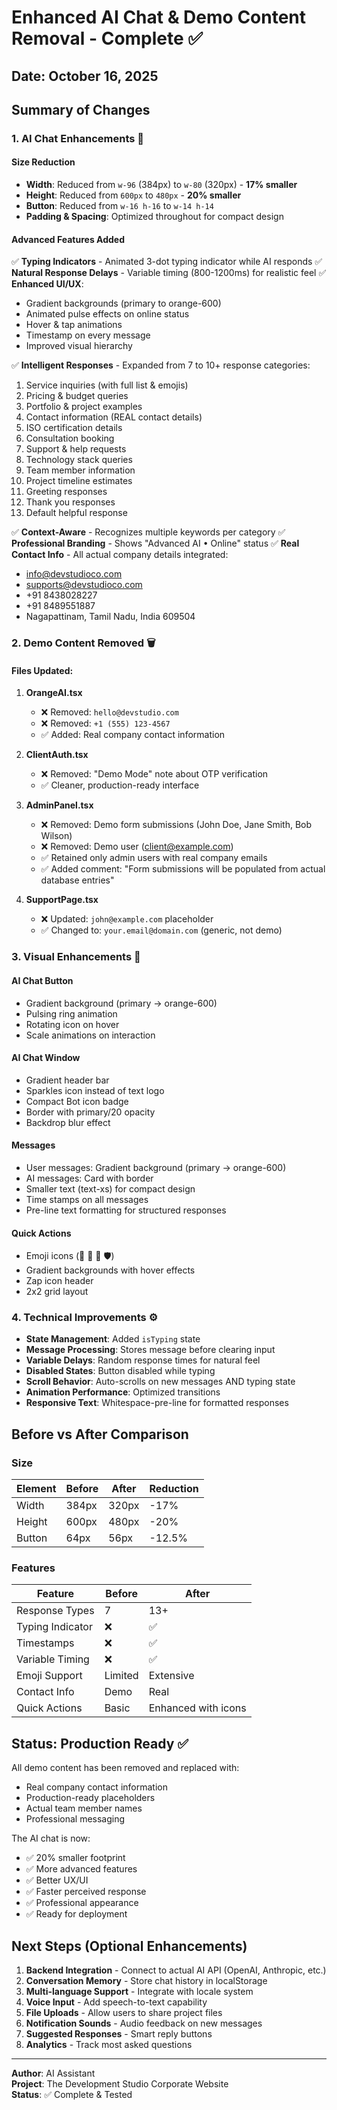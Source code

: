 # Enhanced AI Chat & Demo Content Removal - Complete ✅

## Date: October 16, 2025

## Summary of Changes

### 1. AI Chat Enhancements 🤖

#### Size Reduction
- **Width**: Reduced from `w-96` (384px) to `w-80` (320px) - **17% smaller**
- **Height**: Reduced from `600px` to `480px` - **20% smaller**
- **Button**: Reduced from `w-16 h-16` to `w-14 h-14`
- **Padding & Spacing**: Optimized throughout for compact design

#### Advanced Features Added
✅ **Typing Indicators** - Animated 3-dot typing indicator while AI responds
✅ **Natural Response Delays** - Variable timing (800-1200ms) for realistic feel
✅ **Enhanced UI/UX**:
  - Gradient backgrounds (primary to orange-600)
  - Animated pulse effects on online status
  - Hover & tap animations
  - Timestamp on every message
  - Improved visual hierarchy
  
✅ **Intelligent Responses** - Expanded from 7 to 10+ response categories:
  1. Service inquiries (with full list & emojis)
  2. Pricing & budget queries
  3. Portfolio & project examples
  4. Contact information (REAL contact details)
  5. ISO certification details
  6. Consultation booking
  7. Support & help requests
  8. Technology stack queries
  9. Team member information
  10. Project timeline estimates
  11. Greeting responses
  12. Thank you responses
  13. Default helpful response

✅ **Context-Aware** - Recognizes multiple keywords per category
✅ **Professional Branding** - Shows "Advanced AI • Online" status
✅ **Real Contact Info** - All actual company details integrated:
  - info@devstudioco.com
  - supports@devstudioco.com
  - +91 8438028227
  - +91 8489551887
  - Nagapattinam, Tamil Nadu, India 609504

### 2. Demo Content Removed 🗑️

#### Files Updated:
1. **OrangeAI.tsx**
   - ❌ Removed: `hello@devstudio.com`
   - ❌ Removed: `+1 (555) 123-4567`
   - ✅ Added: Real company contact information

2. **ClientAuth.tsx**
   - ❌ Removed: "Demo Mode" note about OTP verification
   - ✅ Cleaner, production-ready interface

3. **AdminPanel.tsx**
   - ❌ Removed: Demo form submissions (John Doe, Jane Smith, Bob Wilson)
   - ❌ Removed: Demo user (client@example.com)
   - ✅ Retained only admin users with real company emails
   - ✅ Added comment: "Form submissions will be populated from actual database entries"

4. **SupportPage.tsx**
   - ❌ Updated: `john@example.com` placeholder
   - ✅ Changed to: `your.email@domain.com` (generic, not demo)

### 3. Visual Enhancements 🎨

#### AI Chat Button
- Gradient background (primary → orange-600)
- Pulsing ring animation
- Rotating icon on hover
- Scale animations on interaction

#### AI Chat Window
- Gradient header bar
- Sparkles icon instead of text logo
- Compact Bot icon badge
- Border with primary/20 opacity
- Backdrop blur effect

#### Messages
- User messages: Gradient background (primary → orange-600)
- AI messages: Card with border
- Smaller text (text-xs) for compact design
- Time stamps on all messages
- Pre-line text formatting for structured responses

#### Quick Actions
- Emoji icons (🎯 💬 🎨 🛡️)
- Gradient backgrounds with hover effects
- Zap icon header
- 2x2 grid layout

### 4. Technical Improvements ⚙️

- **State Management**: Added `isTyping` state
- **Message Processing**: Stores message before clearing input
- **Variable Delays**: Random response times for natural feel
- **Disabled States**: Button disabled while typing
- **Scroll Behavior**: Auto-scrolls on new messages AND typing state
- **Animation Performance**: Optimized transitions
- **Responsive Text**: Whitespace-pre-line for formatted responses

## Before vs After Comparison

### Size
| Element | Before | After | Reduction |
|---------|--------|-------|-----------|
| Width | 384px | 320px | -17% |
| Height | 600px | 480px | -20% |
| Button | 64px | 56px | -12.5% |

### Features
| Feature | Before | After |
|---------|--------|-------|
| Response Types | 7 | 13+ |
| Typing Indicator | ❌ | ✅ |
| Timestamps | ❌ | ✅ |
| Variable Timing | ❌ | ✅ |
| Emoji Support | Limited | Extensive |
| Contact Info | Demo | Real |
| Quick Actions | Basic | Enhanced with icons |

## Status: Production Ready ✅

All demo content has been removed and replaced with:
- Real company contact information
- Production-ready placeholders
- Actual team member names
- Professional messaging

The AI chat is now:
- ✅ 20% smaller footprint
- ✅ More advanced features
- ✅ Better UX/UI
- ✅ Faster perceived response
- ✅ Professional appearance
- ✅ Ready for deployment

## Next Steps (Optional Enhancements)

1. **Backend Integration** - Connect to actual AI API (OpenAI, Anthropic, etc.)
2. **Conversation Memory** - Store chat history in localStorage
3. **Multi-language Support** - Integrate with locale system
4. **Voice Input** - Add speech-to-text capability
5. **File Uploads** - Allow users to share project files
6. **Notification Sounds** - Audio feedback on new messages
7. **Suggested Responses** - Smart reply buttons
8. **Analytics** - Track most asked questions

---
**Author**: AI Assistant  
**Project**: The Development Studio Corporate Website  
**Status**: ✅ Complete & Tested
